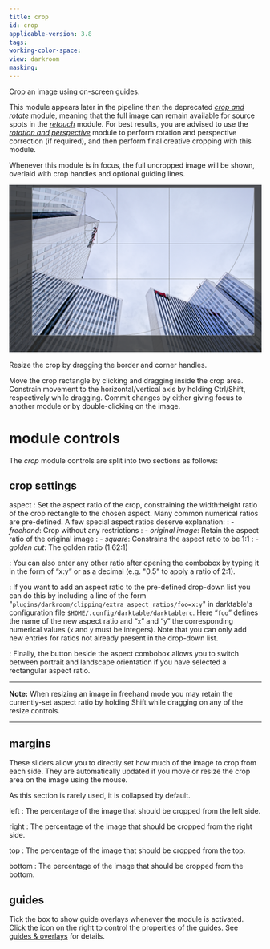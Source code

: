 ```yaml
---
title: crop
id: crop
applicable-version: 3.8
tags: 
working-color-space:  
view: darkroom
masking: 
---
```


Crop an image using on-screen guides. 

This module appears later in the pipeline than the deprecated [_crop and rotate_](./crop-rotate.md) module, meaning that the full image can remain available for source spots in the [_retouch_](./retouch.md) module. For best results, you are advised to use the [_rotation and perspective_](./rotation-perspective.md) module to perform rotation and perspective correction (if required), and then perform final creative cropping with this module.

Whenever this module is in focus, the full uncropped image will be shown, overlaid with crop handles and optional guiding lines.

![screen controls](./crop/screen-controls.png#w75)

Resize the crop by dragging the border and corner handles.

Move the crop rectangle by clicking and dragging inside the crop area. Constrain movement to the horizontal/vertical axis by holding Ctrl/Shift, respectively while dragging. Commit changes by either giving focus to another module or by double-clicking on the image.

# module controls

The _crop_ module controls are split into two sections as follows:

## crop settings

aspect
: Set the aspect ratio of the crop, constraining the width:height ratio of the crop rectangle to the chosen aspect. Many common numerical ratios are pre-defined. A few special aspect ratios deserve explanation:
: - _freehand_: Crop without any restrictions 
: - _original image_: Retain the aspect ratio of the original image
: - _square_: Constrains the aspect ratio to be 1:1
: - _golden cut_: The golden ratio (1.62:1)

: You can also enter any other ratio after opening the combobox by typing it in the form of “x:y” or as a decimal (e.g. "0.5" to apply a ratio of 2:1). 

: If you want to add an aspect ratio to the pre-defined drop-down list you can do this by including a line of the form "`plugins/darkroom/clipping/extra_aspect_ratios/foo=x:y`" in darktable's configuration file `$HOME/.config/darktable/darktablerc`. Here “`foo`” defines the name of the new aspect ratio and “`x`” and “`y`” the corresponding numerical values (`x` and `y` must be integers). Note that you can only add new entries for ratios not already present in the drop-down list.

: Finally, the button beside the aspect combobox allows you to switch between portrait and landscape orientation if you have selected a rectangular aspect ratio.

---

**Note:** When resizing an image in freehand mode you may retain the currently-set aspect ratio by holding Shift while dragging on any of the resize controls.

---

## margins

These sliders allow you to directly set how much of the image to crop from each side. They are automatically updated if you move or resize the crop area on the image using the mouse.

As this section is rarely used, it is collapsed by default.

left
: The percentage of the image that should be cropped from the left side.

right
: The percentage of the image that should be cropped from the right side.

top
: The percentage of the image that should be cropped from the top.

bottom
: The percentage of the image that should be cropped from the bottom.

## guides

Tick the box to show guide overlays whenever the module is activated. Click the icon on the right to control the properties of the guides. See [guides & overlays](../utility-modules/darkroom/guides-overlays.md) for details.
